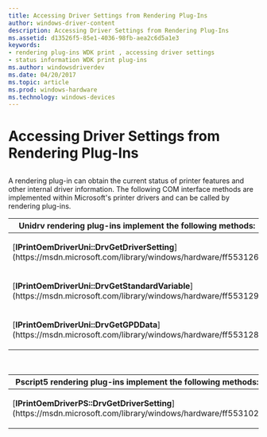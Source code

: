 ```yaml
---
title: Accessing Driver Settings from Rendering Plug-Ins
author: windows-driver-content
description: Accessing Driver Settings from Rendering Plug-Ins
ms.assetid: d13526f5-85e1-4036-98fb-aea2c6d5a1e3
keywords:
- rendering plug-ins WDK print , accessing driver settings
- status information WDK print plug-ins
ms.author: windowsdriverdev
ms.date: 04/20/2017
ms.topic: article
ms.prod: windows-hardware
ms.technology: windows-devices
---
```


# Accessing Driver Settings from Rendering Plug-Ins


## <a href="" id="ddk-accessing-driver-settings-from-rendering-plug-ins-gg"></a>


A rendering plug-in can obtain the current status of printer features and other internal driver information. The following COM interface methods are implemented within Microsoft's printer drivers and can be called by rendering plug-ins.

<table>
<colgroup>
<col width="100%" />
</colgroup>
<thead>
<tr class="header">
<th>Unidrv rendering plug-ins implement the following methods:</th>
</tr>
</thead>
<tbody>
<tr class="odd">
<td><p>[<strong>IPrintOemDriverUni::DrvGetDriverSetting</strong>](https://msdn.microsoft.com/library/windows/hardware/ff553126)</p></td>
</tr>
<tr class="even">
<td><p>[<strong>IPrintOemDriverUni::DrvGetStandardVariable</strong>](https://msdn.microsoft.com/library/windows/hardware/ff553129)</p></td>
</tr>
<tr class="odd">
<td><p>[<strong>IPrintOemDriverUni::DrvGetGPDData</strong>](https://msdn.microsoft.com/library/windows/hardware/ff553128)</p></td>
</tr>
</tbody>
</table>

 

<table>
<colgroup>
<col width="100%" />
</colgroup>
<thead>
<tr class="header">
<th>Pscript5 rendering plug-ins implement the following methods:</th>
</tr>
</thead>
<tbody>
<tr class="odd">
<td><p>[<strong>IPrintOemDriverPS::DrvGetDriverSetting</strong>](https://msdn.microsoft.com/library/windows/hardware/ff553102)</p></td>
</tr>
</tbody>
</table>

 

 

 




